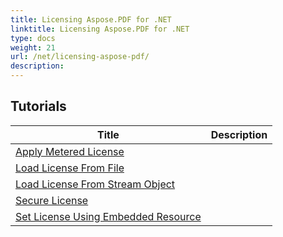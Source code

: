 ```yaml
---
title: Licensing Aspose.PDF for .NET
linktitle: Licensing Aspose.PDF for .NET
type: docs
weight: 21
url: /net/licensing-aspose-pdf/
description: 
---
```


## Tutorials
| Title | Description |
| --- | --- | 
| [Apply Metered License](./apply-metered-license/) |  |  
| [Load License From File](./load-license-from-file/) |  |  
| [Load License From Stream Object](./load-license-from-stream-object/) |  |  
| [Secure License](./secure-license/) |  |  
| [Set License Using Embedded Resource](./set-license-using-embedded-resource/) |  |  
